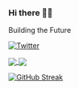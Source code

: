 ### Hi there 👋🏼

Building the Future

[![Twitter](https://img.shields.io/twitter/url/https/twitter.com/cloudposse.svg?style=social&label=Follow%20%40RandyHattab)](https://twitter.com/randyhattab)

<a href="https://github.com/randyh0120">
  <img align="center" src="https://github-readme-stats.vercel.app/api?username=randyh0120&count_private=true&show_icons=true" />
</a>
<a href="https://github.com/randyh0120">
  <img align="center" src="https://github-readme-stats.vercel.app/api/top-langs/?username=randyh0120&layout=compact&hide=c%23" />
</a>

[![GitHub Streak](https://streak-stats.demolab.com?user=randyh0120&theme=radical&hide_border=true)](https://git.io/streak-stats)
<!--
**randyh0120/randyh0120** is a ✨ _special_ ✨ repository because its `README.md` (this file) appears on your GitHub profile.

Here are some ideas to get you started:

- 🔭 I’m currently working on 
- 🌱 I’m currently learning ...
- 👯 I’m looking to collaborate on ...
- 🤔 I’m looking for help with ...
- 💬 Ask me about ...
- 📫 How to reach me: ...
- 😄 Pronouns: ...
- ⚡ Fun fact: ...
-->
